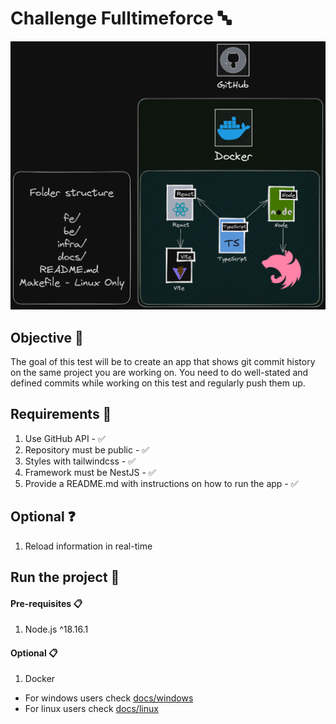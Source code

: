 # Challenge Fulltimeforce 🔤

![IMG](./infra/design/project.png)

## Objective 🏁

The goal of this test will be to create an app that shows git commit history on the same project you are working on. You need to do well-stated and defined commits while working on this test and regularly push them up.

## Requirements 🧰

1. Use GitHub API - ✅
2. Repository must be public - ✅
3. Styles with tailwindcss - ✅
4. Framework must be NestJS - ✅
5. Provide a README.md with instructions on how to run the app - ✅

## Optional ❓

1. Reload information in real-time

## Run the project 🚀

#### Pre-requisites 📋

1. Node.js ^18.16.1

#### Optional 📋

1. Docker

- For windows users check [docs/windows](./docs/windows.md)
- For linux users check [docs/linux](./docs/linux.md)